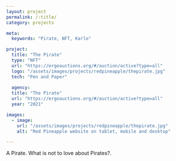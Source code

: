 ```yaml
---
layout: project
permalink: /:title/
category: projects

meta:
  keywords: "Pirate, NFT, Karlo"

project:
  title: "The Pirate"
  type: "NFT"
  url: "https://ergoauctions.org/#/auction/active?type=all"
  logo: "/assets/images/projects/redpineapple/thepirate.jpg"
  tech: "Pen and Paper"
  
  agency:
  title: "The Pirate"
  url: "https://ergoauctions.org/#/auction/active?type=all"
  year: "2021"

images:
  - image:
    url: "/assets/images/projects/redpineapple/thepirate.jpg"
    alt: "Red Pineapple website on tablet, mobile and desktop"

---
```

<p>A Pirate. What is not to love about Pirates?.</p>
